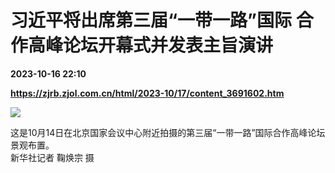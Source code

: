 # 习近平将出席第三届“一带一路”国际 合作高峰论坛开幕式并发表主旨演讲

**2023-10-16 22:10**

**https://zjrb.zjol.com.cn/html/2023-10/17/content_3691602.htm**

![](https://zjrb.zjol.com.cn/images/2023-10/17/zjrb2023101700001v01b001.jpg)

这是10月14日在北京国家会议中心附近拍摄的第三届“一带一路”国际合作高峰论坛景观布置。  
新华社记者 鞠焕宗 摄